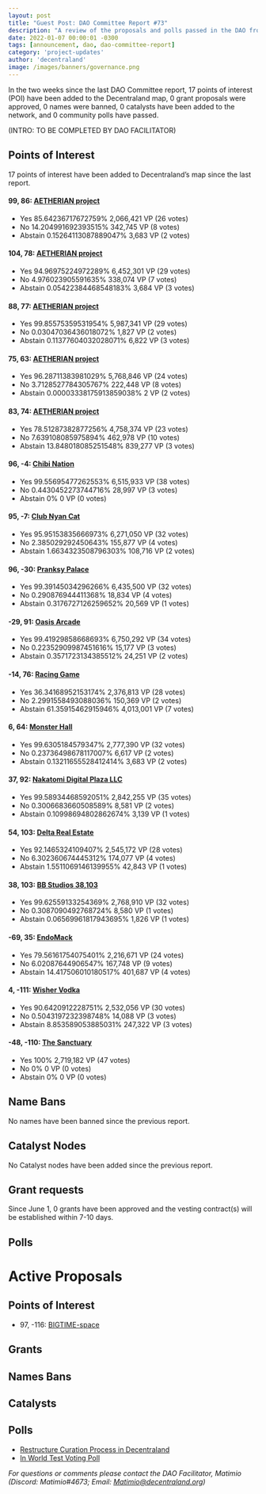 ```yaml
---
layout: post
title: "Guest Post: DAO Committee Report #73"
description: "A review of the proposals and polls passed in the DAO from June 1 through June 15".
date: 2022-01-07 00:00:01 -0300
tags: [announcement, dao, dao-committee-report]
category: 'project-updates'
author: 'decentraland'
image: /images/banners/governance.png
---
```


In the two weeks since the last DAO Committee report, 17 points of interest (POI) have been added to the Decentraland map, 0 grant proposals were approved, 0 names were banned, 0 catalysts have been added to the network, and 0 community polls have passed.

(INTRO: TO BE COMPLETED BY DAO FACILITATOR)

## Points of Interest
17 points of interest have been added to Decentraland’s map since the last report.


#### 99, 86: [AETHERIAN project](https://governance.decentraland.org/proposal/?id=d2099008-ce82-4e65-8fd7-3826cd450627)

* Yes 85.64236717672759% 2,066,421 VP (26 votes)
* No 14.204991692393515% 342,745 VP (8 votes)
* Abstain 0.15264113087889047% 3,683 VP (2 votes)


#### 104, 78: [AETHERIAN project](https://governance.decentraland.org/proposal/?id=708e8e8a-894a-4074-9a43-6d23766e9f02)

* Yes 94.96975224972289% 6,452,301 VP (29 votes)
* No 4.976023905591635% 338,074 VP (7 votes)
* Abstain 0.05422384468548183% 3,684 VP (3 votes)


#### 88, 77: [AETHERIAN project](https://governance.decentraland.org/proposal/?id=1f62afbe-d344-488b-ae7a-3dedda3f2468)

* Yes 99.85575359531954% 5,987,341 VP (29 votes)
* No 0.03047036436018072% 1,827 VP (2 votes)
* Abstain 0.11377604032028071% 6,822 VP (3 votes)


#### 75, 63: [AETHERIAN project](https://governance.decentraland.org/proposal/?id=641e188a-c3d8-4b26-9d78-c65eaa8fde54)

* Yes 96.28711383981029% 5,768,846 VP (24 votes)
* No 3.7128527784305767% 222,448 VP (8 votes)
* Abstain 0.00003338175913859038% 2 VP (2 votes)


#### 83, 74: [AETHERIAN project](https://governance.decentraland.org/proposal/?id=6c477f26-c40c-49c7-85bf-d2ef9c114682)

* Yes 78.51287382877256% 4,758,374 VP (23 votes)
* No 7.639108085975894% 462,978 VP (10 votes)
* Abstain 13.848018085251548% 839,277 VP (3 votes)


#### 96, -4: [Chibi Nation](https://governance.decentraland.org/proposal/?id=78f4106d-7ade-4afe-9f93-ed35086e67fa)

* Yes 99.55695477262553% 6,515,933 VP (38 votes)
* No 0.4430452273744716% 28,997 VP (3 votes)
* Abstain 0% 0 VP (0 votes)


#### 95, -7: [Club Nyan Cat ](https://governance.decentraland.org/proposal/?id=ed7408e1-3d07-4b7e-8bf6-68fe58aee91e)

* Yes 95.95153835666973% 6,271,050 VP (32 votes)
* No 2.385029292450643% 155,877 VP (4 votes)
* Abstain 1.6634323508796303% 108,716 VP (2 votes)


#### 96, -30: [Pranksy Palace](https://governance.decentraland.org/proposal/?id=fca37f84-caa4-4091-961b-a8b1f6e08562)

* Yes 99.39145034296266% 6,435,500 VP (32 votes)
* No 0.290876944411368% 18,834 VP (4 votes)
* Abstain 0.3176727126259652% 20,569 VP (1 votes)


#### -29, 91: [Oasis Arcade](https://governance.decentraland.org/proposal/?id=2ee7bb48-a260-42aa-9593-6529f66ce5e2)

* Yes 99.41929858668693% 6,750,292 VP (34 votes)
* No 0.22352909987451616% 15,177 VP (3 votes)
* Abstain 0.3571723134385512% 24,251 VP (2 votes)


#### -14, 76: [Racing Game](https://governance.decentraland.org/proposal/?id=0219734c-b965-4db6-a0ff-85450bb93b18)

* Yes 36.34168952153174% 2,376,813 VP (28 votes)
* No 2.2991558493088036% 150,369 VP (2 votes)
* Abstain 61.35915462915946% 4,013,001 VP (7 votes)


#### 6, 64: [Monster Hall](https://governance.decentraland.org/proposal/?id=b9336725-5a55-4e28-bb2a-93eccd2b1318)

* Yes 99.6305184579347% 2,777,390 VP (32 votes)
* No 0.23736498678117007% 6,617 VP (2 votes)
* Abstain 0.13211655528412414% 3,683 VP (2 votes)


#### 37, 92: [Nakatomi Digital Plaza LLC](https://governance.decentraland.org/proposal/?id=aad11118-b465-4744-9bfa-cacc4a0fd8c5)

* Yes 99.58934468592051% 2,842,255 VP (35 votes)
* No 0.3006683660508589% 8,581 VP (2 votes)
* Abstain 0.10998694802862674% 3,139 VP (1 votes)


#### 54, 103: [Delta Real Estate](https://governance.decentraland.org/proposal/?id=a4818353-4968-4484-9946-b9b03ea69e36)

* Yes 92.1465324109407% 2,545,172 VP (28 votes)
* No 6.302360674445312% 174,077 VP (4 votes)
* Abstain 1.5511069146139955% 42,843 VP (1 votes)


#### 38, 103: [BB Studios 38,103](https://governance.decentraland.org/proposal/?id=34d750e0-920a-4bd3-9947-91e1d10ee609)

* Yes 99.62559133254369% 2,768,910 VP (32 votes)
* No 0.3087090492768724% 8,580 VP (1 votes)
* Abstain 0.06569961817943695% 1,826 VP (1 votes)


#### -69, 35: [EndoMack](https://governance.decentraland.org/proposal/?id=c745decc-eafe-440c-9b5b-0dd57bc4fe97)

* Yes 79.56161754075401% 2,216,671 VP (24 votes)
* No 6.02087644906547% 167,748 VP (9 votes)
* Abstain 14.417506010180517% 401,687 VP (4 votes)


#### 4, -111: [Wisher Vodka](https://governance.decentraland.org/proposal/?id=25d0f02c-c057-40f8-94a2-05b1cad2dd48)

* Yes 90.6420912228751% 2,532,056 VP (30 votes)
* No 0.5043197232398748% 14,088 VP (3 votes)
* Abstain 8.853589053885031% 247,322 VP (3 votes)


#### -48, -110: [The Sanctuary](https://governance.decentraland.org/proposal/?id=6863f25a-9d9c-4a56-8d13-14cae3e292bd)

* Yes 100% 2,719,182 VP (47 votes)
* No 0% 0 VP (0 votes)
* Abstain 0% 0 VP (0 votes)


## Name Bans

No names have been banned since the previous report.

## Catalyst Nodes
No Catalyst nodes have been added since the previous report.


## Grant requests
Since June 1, 0 grants have been approved and the vesting contract(s) will be established within 7-10 days.


## Polls


# Active Proposals

## Points of Interest

* 97, -116: [BIGTIME-space](https://governance.decentraland.org/proposal/?id=45881b91-4265-489a-a0fc-473c97d4cd23)

## Grants


## Names Bans


## Catalysts


## Polls

* [Restructure Curation Process in Decentraland](https://governance.decentraland.org/proposal/?id=e90262f4-92fb-4929-a535-a10a59ce4d67)
* [In World Test Voting Poll](https://governance.decentraland.org/proposal/?id=5674e813-4024-4c10-8cce-546795a44e94)

*For questions or comments please contact the DAO Facilitator, Matimio (Discord: Matimio#4673; Email: [Matimio@decentraland.org](mailto:Matimio@decentraland.org))*